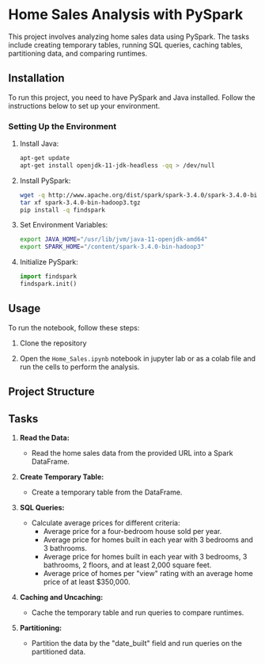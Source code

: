 # Home Sales Analysis with PySpark

This project involves analyzing home sales data using PySpark. The tasks include creating temporary tables, running SQL queries, caching tables, partitioning data, and comparing runtimes.

## Installation

To run this project, you need to have PySpark and Java installed. Follow the instructions below to set up your environment.

### Setting Up the Environment

1. Install Java:
    ```bash
    apt-get update
    apt-get install openjdk-11-jdk-headless -qq > /dev/null
    ```

2. Install PySpark:
    ```bash
    wget -q http://www.apache.org/dist/spark/spark-3.4.0/spark-3.4.0-bin-hadoop3.tgz
    tar xf spark-3.4.0-bin-hadoop3.tgz
    pip install -q findspark
    ```

3. Set Environment Variables:
    ```bash
    export JAVA_HOME="/usr/lib/jvm/java-11-openjdk-amd64"
    export SPARK_HOME="/content/spark-3.4.0-bin-hadoop3"
    ```

4. Initialize PySpark:
    ```python
    import findspark
    findspark.init()
    ```

## Usage

To run the notebook, follow these steps:

1. Clone the repository
  

2. Open the `Home_Sales.ipynb` notebook in jupyter lab or as a colab file and run the cells to perform the analysis.

## Project Structure
## Tasks

1. **Read the Data:**
    - Read the home sales data from the provided URL into a Spark DataFrame.

2. **Create Temporary Table:**
    - Create a temporary table from the DataFrame.

3. **SQL Queries:**
    - Calculate average prices for different criteria:
        - Average price for a four-bedroom house sold per year.
        - Average price for homes built in each year with 3 bedrooms and 3 bathrooms.
        - Average price for homes built in each year with 3 bedrooms, 3 bathrooms, 2 floors, and at least 2,000 square feet.
        - Average price of homes per "view" rating with an average home price of at least $350,000.

4. **Caching and Uncaching:**
    - Cache the temporary table and run queries to compare runtimes.

5. **Partitioning:**
    - Partition the data by the "date_built" field and run queries on the partitioned data.


